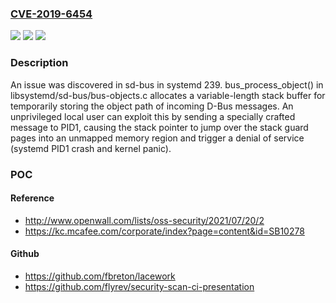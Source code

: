 ### [CVE-2019-6454](https://cve.mitre.org/cgi-bin/cvename.cgi?name=CVE-2019-6454)
![](https://img.shields.io/static/v1?label=Product&message=n%2Fa&color=blue)
![](https://img.shields.io/static/v1?label=Version&message=n%2Fa&color=blue)
![](https://img.shields.io/static/v1?label=Vulnerability&message=n%2Fa&color=brighgreen)

### Description

An issue was discovered in sd-bus in systemd 239. bus_process_object() in libsystemd/sd-bus/bus-objects.c allocates a variable-length stack buffer for temporarily storing the object path of incoming D-Bus messages. An unprivileged local user can exploit this by sending a specially crafted message to PID1, causing the stack pointer to jump over the stack guard pages into an unmapped memory region and trigger a denial of service (systemd PID1 crash and kernel panic).

### POC

#### Reference
- http://www.openwall.com/lists/oss-security/2021/07/20/2
- https://kc.mcafee.com/corporate/index?page=content&id=SB10278

#### Github
- https://github.com/fbreton/lacework
- https://github.com/flyrev/security-scan-ci-presentation

